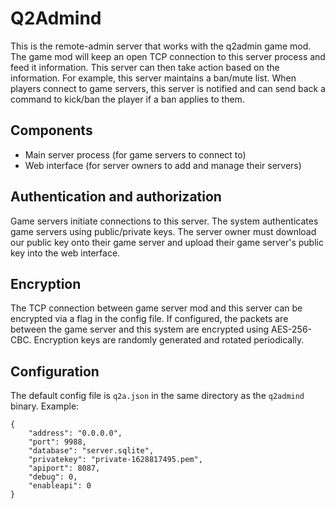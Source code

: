 # Q2Admind
This is the remote-admin server that works with the q2admin game mod. The game mod will keep an open TCP connection to this server process and feed it information. This server can then take action based on the information. For example, this server maintains a ban/mute list. When players connect to game servers, this server is notified and can send back a command to kick/ban the player if a ban applies to them.

## Components
- Main server process (for game servers to connect to)
- Web interface (for server owners to add and manage their servers)

## Authentication and authorization
Game servers initiate connections to this server. The system authenticates game servers using public/private keys. The server owner must download our public key onto their game server and upload their game server's public key into the web interface.

## Encryption
The TCP connection between game server mod and this server can be encrypted via a flag in the config file. If configured, the packets are between the game server and this system are encrypted using AES-256-CBC. Encryption keys are randomly generated and rotated periodically. 

## Configuration
The default config file is `q2a.json` in the same directory as the `q2admind` binary. Example:
```
{
    "address": "0.0.0.0",
    "port": 9988,
    "database": "server.sqlite",
    "privatekey": "private-1628817495.pem",
    "apiport": 8087,
    "debug": 0,
    "enableapi": 0
}
```
